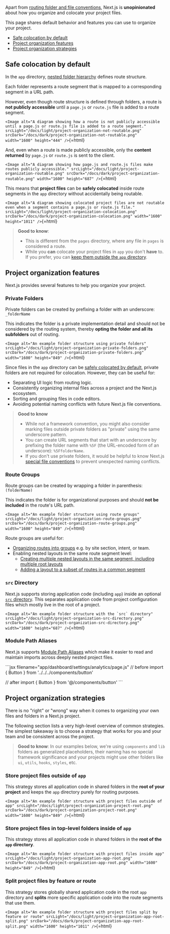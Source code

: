 Apart from [routing folder and file
conventions](/docs/getting-started/project-structure#app-routing-conventions),
Next.js is **unopinionated** about how you organize and colocate your
project files.

This page shares default behavior and features you can use to organize
your project.

-   [Safe colocation by default](#safe-colocation-by-default)
-   [Project organization features](#project-organization-features)
-   [Project organization strategies](#project-organization-strategies)

## Safe colocation by default

In the `app` directory, [nested folder
hierarchy](/docs/app/building-your-application/routing#route-segments)
defines route structure.

Each folder represents a route segment that is mapped to a corresponding
segment in a URL path.

However, even though route structure is defined through folders, a route
is **not publicly accessible** until a `page.js` or `route.js` file is
added to a route segment.

`<Image
  alt="A diagram showing how a route is not publicly accessible until a page.js or route.js file is added to a route segment."
  srcLight="/docs/light/project-organization-not-routable.png"
  srcDark="/docs/dark/project-organization-not-routable.png"
  width="1600"
  height="444"
/>`{=html}

And, even when a route is made publicly accessible, only the **content
returned** by `page.js` or `route.js` is sent to the client.

`<Image
  alt="A diagram showing how page.js and route.js files make routes publicly accessible."
  srcLight="/docs/light/project-organization-routable.png"
  srcDark="/docs/dark/project-organization-routable.png"
  width="1600"
  height="687"
/>`{=html}

This means that **project files** can be **safely colocated** inside
route segments in the `app` directory without accidentally being
routable.

`<Image
  alt="A diagram showing colocated project files are not routable even when a segment contains a page.js or route.js file."
  srcLight="/docs/light/project-organization-colocation.png"
  srcDark="/docs/dark/project-organization-colocation.png"
  width="1600"
  height="1011"
/>`{=html}

> **Good to know**:
>
> -   This is different from the `pages` directory, where any file in
>     `pages` is considered a route.
> -   While you **can** colocate your project files in `app` you don't
>     **have** to. If you prefer, you can [keep them outside the `app`
>     directory](#store-project-files-outside-of-app).

## Project organization features

Next.js provides several features to help you organize your project.

### Private Folders

Private folders can be created by prefixing a folder with an underscore:
`_folderName`

This indicates the folder is a private implementation detail and should
not be considered by the routing system, thereby **opting the folder and
all its subfolders** out of routing.

`<Image
  alt="An example folder structure using private folders"
  srcLight="/docs/light/project-organization-private-folders.png"
  srcDark="/docs/dark/project-organization-private-folders.png"
  width="1600"
  height="849"
/>`{=html}

Since files in the `app` directory can be [safely colocated by
default](#safe-colocation-by-default), private folders are not required
for colocation. However, they can be useful for:

-   Separating UI logic from routing logic.
-   Consistently organizing internal files across a project and the
    Next.js ecosystem.
-   Sorting and grouping files in code editors.
-   Avoiding potential naming conflicts with future Next.js file
    conventions.

> **Good to know**
>
> -   While not a framework convention, you might also consider marking
>     files outside private folders as "private" using the same
>     underscore pattern.
> -   You can create URL segments that start with an underscore by
>     prefixing the folder name with `%5F` (the URL-encoded form of an
>     underscore): `%5FfolderName`.
> -   If you don't use private folders, it would be helpful to know
>     Next.js [special file
>     conventions](/docs/getting-started/project-structure#routing-files)
>     to prevent unexpected naming conflicts.

### Route Groups

Route groups can be created by wrapping a folder in parenthesis:
`(folderName)`

This indicates the folder is for organizational purposes and should
**not be included** in the route's URL path.

`<Image
  alt="An example folder structure using route groups"
  srcLight="/docs/light/project-organization-route-groups.png"
  srcDark="/docs/dark/project-organization-route-groups.png"
  width="1600"
  height="849"
/>`{=html}

Route groups are useful for:

-   [Organizing routes into
    groups](/docs/app/building-your-application/routing/route-groups#organize-routes-without-affecting-the-url-path)
    e.g. by site section, intent, or team.
-   Enabling nested layouts in the same route segment level:
    -   [Creating multiple nested layouts in the same segment, including
        multiple root
        layouts](/docs/app/building-your-application/routing/route-groups#creating-multiple-root-layouts)
    -   [Adding a layout to a subset of routes in a common
        segment](/docs/app/building-your-application/routing/route-groups#opting-specific-segments-into-a-layout)

### `src` Directory

Next.js supports storing application code (including `app`) inside an
optional [`src`
directory](/docs/app/building-your-application/configuring/src-directory).
This separates application code from project configuration files which
mostly live in the root of a project.

``<Image
  alt="An example folder structure with the `src` directory"
  srcLight="/docs/light/project-organization-src-directory.png"
  srcDark="/docs/dark/project-organization-src-directory.png"
  width="1600"
  height="687"
/>``{=html}

### Module Path Aliases

Next.js supports [Module Path
Aliases](/docs/app/building-your-application/configuring/absolute-imports-and-module-aliases)
which make it easier to read and maintain imports across deeply nested
project files.

\`\`\`jsx filename="app/dashboard/settings/analytics/page.js" // before
import { Button } from '../../../components/button'

// after import { Button } from '@/components/button' \`\`\`

## Project organization strategies

There is no "right" or "wrong" way when it comes to organizing your own
files and folders in a Next.js project.

The following section lists a very high-level overview of common
strategies. The simplest takeaway is to choose a strategy that works for
you and your team and be consistent across the project.

> **Good to know**: In our examples below, we're using `components` and
> `lib` folders as generalized placeholders, their naming has no special
> framework significance and your projects might use other folders like
> `ui`, `utils`, `hooks`, `styles`, etc.

### Store project files outside of `app`

This strategy stores all application code in shared folders in the
**root of your project** and keeps the `app` directory purely for
routing purposes.

`<Image
  alt="An example folder structure with project files outside of app"
  srcLight="/docs/light/project-organization-project-root.png"
  srcDark="/docs/dark/project-organization-project-root.png"
  width="1600"
  height="849"
/>`{=html}

### Store project files in top-level folders inside of `app`

This strategy stores all application code in shared folders in the
**root of the `app` directory**.

`<Image
  alt="An example folder structure with project files inside app"
  srcLight="/docs/light/project-organization-app-root.png"
  srcDark="/docs/dark/project-organization-app-root.png"
  width="1600"
  height="849"
/>`{=html}

### Split project files by feature or route

This strategy stores globally shared application code in the root `app`
directory and **splits** more specific application code into the route
segments that use them.

`<Image
  alt="An example folder structure with project files split by feature or route"
  srcLight="/docs/light/project-organization-app-root-split.png"
  srcDark="/docs/dark/project-organization-app-root-split.png"
  width="1600"
  height="1011"
/>`{=html}
